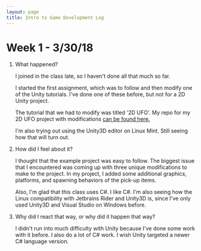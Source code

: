 ```yaml
---
layout: page
title: Intro to Game Development Log
---
```


# Week 1 - 3/30/18

1. What happened?

    I joined in the class late, so I haven't done all that much so far.

    I started the first assignment, which was to follow and then modify one of the
    Unity tutorials. I've done one of these before, but not for a 2D Unity project.

    The tutorial that we had to modify was titled '2D UFO'. My repo for my 2D UFO
    project with modifications [can be found here.](https://github.com/Chris-Johnston/CSS385_2DUFO)

    I'm also trying out using the Unity3D editor on Linux Mint. Still seeing how that
    will turn out.

2. How did I feel about it?

    I thought that the example project was easy to follow. The biggest issue that I
    encountered was coming up with three unique modifications to make to the project.
    In my project, I added some additional graphics, platforms, and spawning behaviors
    of the pick-up items.

    Also, I'm glad that this class uses C#. I like C#.
    I'm also seeing how the Linux compatibility with Jetbrains Rider and Unity3D is,
    since I've only used Unity3D and Visual Studio on Windows before.

3. Why did I react that way, or why did it happen that way?

    I didn't run into much difficulty with Unity because I've done some work with it
    before. I also do a lot of C# work. I wish Unity targeted a newer C# language version.
